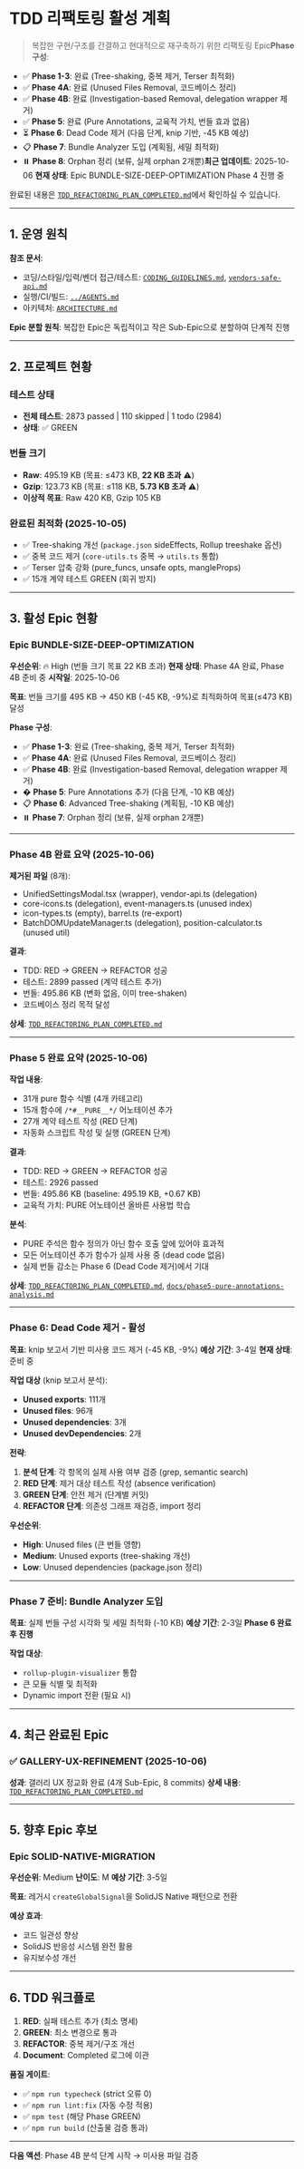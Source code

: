 # TDD 리팩토링 활성 계획

> 복잡한 구현/구조를 간결하고 현대적으로 재구축하기 위한 리팩토링 Epic**Phase
> 구성**:

- ✅ **Phase 1-3**: 완료 (Tree-shaking, 중복 제거, Terser 최적화)
- ✅ **Phase 4A**: 완료 (Unused Files Removal, 코드베이스 정리)
- ✅ **Phase 4B**: 완료 (Investigation-based Removal, delegation wrapper 제거)
- ✅ **Phase 5**: 완료 (Pure Annotations, 교육적 가치, 번들 효과 없음)
- ⏳ **Phase 6**: Dead Code 제거 (다음 단계, knip 기반, -45 KB 예상)
- 📋 **Phase 7**: Bundle Analyzer 도입 (계획됨, 세밀 최적화)
- ⏸️ **Phase 8**: Orphan 정리 (보류, 실제 orphan 2개뿐)**최근 업데이트**:
  2025-10-06 **현재 상태**: Epic BUNDLE-SIZE-DEEP-OPTIMIZATION Phase 4 진행 중

완료된 내용은
[`TDD_REFACTORING_PLAN_COMPLETED.md`](TDD_REFACTORING_PLAN_COMPLETED.md)에서
확인하실 수 있습니다.

---

## 1. 운영 원칙

**참조 문서**:

- 코딩/스타일/입력/벤더 접근/테스트:
  [`CODING_GUIDELINES.md`](CODING_GUIDELINES.md),
  [`vendors-safe-api.md`](vendors-safe-api.md)
- 실행/CI/빌드: [`../AGENTS.md`](../AGENTS.md)
- 아키텍처: [`ARCHITECTURE.md`](ARCHITECTURE.md)

**Epic 분할 원칙**: 복잡한 Epic은 독립적이고 작은 Sub-Epic으로 분할하여 단계적
진행

---

## 2. 프로젝트 현황

### 테스트 상태

- **전체 테스트**: 2873 passed | 110 skipped | 1 todo (2984)
- **상태**: ✅ GREEN

### 번들 크기

- **Raw**: 495.19 KB (목표: ≤473 KB, **22 KB 초과** ⚠️)
- **Gzip**: 123.73 KB (목표: ≤118 KB, **5.73 KB 초과** ⚠️)
- **이상적 목표**: Raw 420 KB, Gzip 105 KB

### 완료된 최적화 (2025-10-05)

- ✅ Tree-shaking 개선 (`package.json` sideEffects, Rollup treeshake 옵션)
- ✅ 중복 코드 제거 (`core-utils.ts` 중복 → `utils.ts` 통합)
- ✅ Terser 압축 강화 (pure_funcs, unsafe opts, mangleProps)
- ✅ 15개 계약 테스트 GREEN (회귀 방지)

---

## 3. 활성 Epic 현황

### Epic BUNDLE-SIZE-DEEP-OPTIMIZATION

**우선순위**: 🔥 High (번들 크기 목표 22 KB 초과) **현재 상태**: Phase 4A 완료,
Phase 4B 준비 중 **시작일**: 2025-10-06

**목표**: 번들 크기를 495 KB → 450 KB (-45 KB, -9%)로 최적화하여 목표(≤473 KB)
달성

**Phase 구성**:

- ✅ **Phase 1-3**: 완료 (Tree-shaking, 중복 제거, Terser 최적화)
- ✅ **Phase 4A**: 완료 (Unused Files Removal, 코드베이스 정리)
- ✅ **Phase 4B**: 완료 (Investigation-based Removal, delegation wrapper 제거)
- � **Phase 5**: Pure Annotations 추가 (다음 단계, -10 KB 예상)
- 📋 **Phase 6**: Advanced Tree-shaking (계획됨, -10 KB 예상)
- ⏸️ **Phase 7**: Orphan 정리 (보류, 실제 orphan 2개뿐)

---

### Phase 4B 완료 요약 (2025-10-06)

**제거된 파일** (8개):

- UnifiedSettingsModal.tsx (wrapper), vendor-api.ts (delegation)
- core-icons.ts (delegation), event-managers.ts (unused index)
- icon-types.ts (empty), barrel.ts (re-export)
- BatchDOMUpdateManager.ts (delegation), position-calculator.ts (unused util)

**결과**:

- TDD: RED → GREEN → REFACTOR 성공
- 테스트: 2899 passed (계약 테스트 추가)
- 번들: 495.86 KB (변화 없음, 이미 tree-shaken)
- 코드베이스 정리 목적 달성

**상세**:
[`TDD_REFACTORING_PLAN_COMPLETED.md`](TDD_REFACTORING_PLAN_COMPLETED.md)

---

### Phase 5 완료 요약 (2025-10-06)

**작업 내용**:

- 31개 pure 함수 식별 (4개 카테고리)
- 15개 함수에 `/*#__PURE__*/` 어노테이션 추가
- 27개 계약 테스트 작성 (RED 단계)
- 자동화 스크립트 작성 및 실행 (GREEN 단계)

**결과**:

- TDD: RED → GREEN → REFACTOR 성공
- 테스트: 2926 passed
- 번들: 495.86 KB (baseline: 495.19 KB, +0.67 KB)
- 교육적 가치: PURE 어노테이션 올바른 사용법 학습

**분석**:

- PURE 주석은 함수 정의가 아닌 함수 호출 앞에 있어야 효과적
- 모든 어노테이션 추가 함수가 실제 사용 중 (dead code 없음)
- 실제 번들 감소는 Phase 6 (Dead Code 제거)에서 기대

**상세**:
[`TDD_REFACTORING_PLAN_COMPLETED.md`](TDD_REFACTORING_PLAN_COMPLETED.md),
[`docs/phase5-pure-annotations-analysis.md`](phase5-pure-annotations-analysis.md)

---

### Phase 6: Dead Code 제거 - 활성

**목표**: knip 보고서 기반 미사용 코드 제거 (-45 KB, -9%) **예상 기간**: 3-4일
**현재 상태**: 준비 중

**작업 대상** (knip 보고서 분석):

- **Unused exports**: 111개
- **Unused files**: 96개
- **Unused dependencies**: 3개
- **Unused devDependencies**: 2개

**전략**:

1. **분석 단계**: 각 항목의 실제 사용 여부 검증 (grep, semantic search)
2. **RED 단계**: 제거 대상 테스트 작성 (absence verification)
3. **GREEN 단계**: 안전 제거 (단계별 커밋)
4. **REFACTOR 단계**: 의존성 그래프 재검증, import 정리

**우선순위**:

- **High**: Unused files (큰 번들 영향)
- **Medium**: Unused exports (tree-shaking 개선)
- **Low**: Unused dependencies (package.json 정리)

---

### Phase 7 준비: Bundle Analyzer 도입

**목표**: 실제 번들 구성 시각화 및 세밀 최적화 (-10 KB) **예상 기간**: 2-3일
**Phase 6 완료 후 진행**

**작업 대상**:

- `rollup-plugin-visualizer` 통합
- 큰 모듈 식별 및 최적화
- Dynamic import 전환 (필요 시)

---

## 4. 최근 완료된 Epic

### ✅ GALLERY-UX-REFINEMENT (2025-10-06)

**성과**: 갤러리 UX 정교화 완료 (4개 Sub-Epic, 8 commits) **상세 내용**:
[`TDD_REFACTORING_PLAN_COMPLETED.md`](TDD_REFACTORING_PLAN_COMPLETED.md)

---

## 5. 향후 Epic 후보

### Epic SOLID-NATIVE-MIGRATION

**우선순위**: Medium **난이도**: M **예상 기간**: 3-5일

**목표**: 레거시 `createGlobalSignal`을 SolidJS Native 패턴으로 전환

**예상 효과**:

- 코드 일관성 향상
- SolidJS 반응성 시스템 완전 활용
- 유지보수성 개선

---

## 6. TDD 워크플로

1. **RED**: 실패 테스트 추가 (최소 명세)
2. **GREEN**: 최소 변경으로 통과
3. **REFACTOR**: 중복 제거/구조 개선
4. **Document**: Completed 로그에 이관

**품질 게이트**:

- ✅ `npm run typecheck` (strict 오류 0)
- ✅ `npm run lint:fix` (자동 수정 적용)
- ✅ `npm test` (해당 Phase GREEN)
- ✅ `npm run build` (산출물 검증 통과)

---

**다음 액션**: Phase 4B 분석 단계 시작 → 미사용 파일 검증
